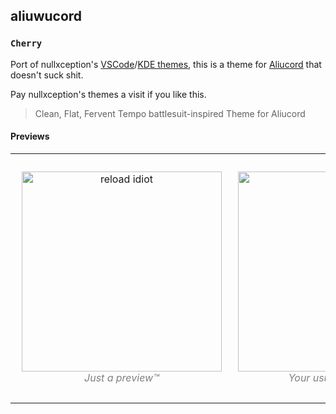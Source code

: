 ## aliuwucord

### `Cherry`

Port of nullxception's [VSCode](https://github.com/nullxception/cherry-vscode)/[KDE themes](https://github.com/nullxception/cherry-kde-theme), this is a theme for [Aliucord](https://github.com/aliucord) that doesn't suck shit.

Pay nullxception's themes a visit if you like this.

> Clean, Flat, Fervent Tempo battlesuit-inspired Theme for Aliucord

#### Previews
<table><tr>
<td> 
  <p align="center" style="padding: 10px">
    <img alt="reload idiot" src="https://taskylizard.is-terrible.xyz/r/krxq6ay8f9a.png" width="320">
    <br>
    <em style="color: grey">Just a preview™️</em>
  </p> 
</td>
<td> 
  <p align="center">
    <img alt="owo" src="https://taskylizard.is-terrible.xyz/r/krxq9y0l89a.png" width="320">
    <br>
    <em style="color: grey">Your usual epic chat.</em>
  </p> 
</td>
</tr></table>
